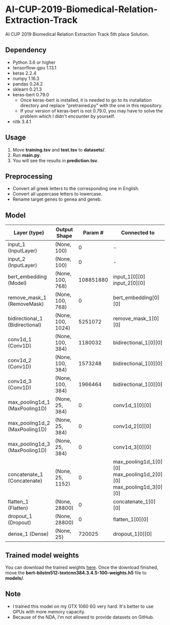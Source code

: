 # AI-CUP-2019-Biomedical-Relation-Extraction-Track

AI CUP 2019 Biomedical Relation Extraction Track 5th place Solution.

## Dependency
+ Python 3.6 or higher
+ tensorflow-gpu 1.13.1
+ keras 2.2.4
+ numpy 1.16.3
+ pandas 0.24.2
+ sklearn 0.21.3
+ keras-bert 0.79.0
  + Once keras-bert is installed, it is needed to go to its installation directory and replace "pretrained.py" with the one in this repository.
  + If your version of keras-bert is not 0.79.0, you may have to solve the problem which I didn't encounter by yourself.
+ nltk 3.4.1

## Usage
1. Move **training.tsv** and **test.tsv** to **datasets/**.
2. Run **main.py**.
3. You will see the results in **prediction.tsv**.

## Preprocessing
+ Convert all greek letters to the corresponding one in English.
+ Convert all uppercase letters to lowercase.
+ Rename target genes to genea and geneb.

## Model
| Layer (type)                    | Output Shape      | Param #   | Connected to                                                 |
| ------------------------------- | ----------------- | --------- | ------------------------------------------------------------ |
| input_1 (InputLayer)            | (None, 100)       | 0         | -                                                            |
| input_2 (InputLayer)            | (None, 100)       | 0         | -                                                            |
| bert_embedding (Model)          | (None, 100, 768)  | 108851880 | input_1\[0]\[0]<br />input_2\[0]\[0]                          |
| remove_mask_1 (RemoveMask)      | (None, 100, 768)  | 0         | bert_embedding\[0]\[0]                                       |
| bidirectional_1 (Bidirectional) | (None, 100, 1024) | 5251072   | remove_mask_1\[0]\[0]                                        |
| conv1d_1 (Conv1D)               | (None, 100, 384)  | 1180032   | bidirectional_1\[0]\[0]                                      |
| conv1d_2 (Conv1D)               | (None, 100, 384)  | 1573248   | bidirectional_1\[0]\[0]                                      |
| conv1d_3 (Conv1D)               | (None, 100, 384)  | 1966464   | bidirectional_1\[0]\[0]                                      |
| max_pooling1d_1 (MaxPooling1D)  | (None, 25, 384)   | 0         | conv1d_1\[0]\[0]                                             |
| max_pooling1d_2 (MaxPooling1D)  | (None, 25, 384)   | 0         | conv1d_2\[0]\[0]                                             |
| max_pooling1d_3 (MaxPooling1D)  | (None, 25, 384)   | 0         | conv1d_3\[0]\[0]                                              |
| concatenate_1 (Concatenate)     | (None, 25, 1152)  | 0         | max_pooling1d_1\[0]\[0]<br />max_pooling1d_2\[0]\[0]<br />max_pooling1d_3\[0]\[0] |
| flatten_1 (Flatten)             | (None, 28800)     | 0         | concatenate_1\[0]\[0]                                        |
| dropout_1 (Dropout)             | (None, 28800)     | 0         | flatten_1\[0]\[0]                                            |
| dense_1 (Dense)                 | (None, 25)        | 720025    | dropout_1\[0]\[0]                                            |

## Trained model weights

You can download the trained weights [here](https://drive.google.com/file/d/1uqp5E-ODTPFHtMLiBXQOf2OfUH9TYHkJ/view). Once the download finished, move the **bert-bilstm512-textcnn384.3.4.5-100-weights.h5** file to **models/**.

## Note
+ I trained this model on my GTX 1060 6G very hard. It's better to use GPUs with more memory capacity.
+ Because of the NDA, I'm not allowed to provide datasets on GitHub.
